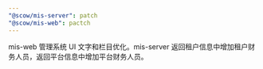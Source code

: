 ```yaml
---
"@scow/mis-server": patch
"@scow/mis-web": pactch
---
```


mis-web 管理系统 UI 文字和栏目优化。mis-server 返回租户信息中增加租户财务人员，返回平台信息中增加平台财务人员。
